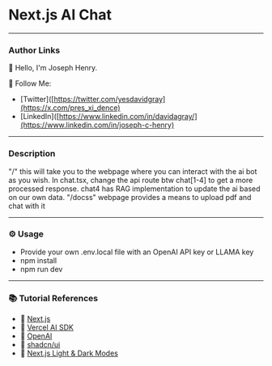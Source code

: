 # Next.js AI Chat
---

### Author Links

👋 Hello, I'm Joseph Henry.

🚀 Follow Me:

- [Twitter]([https://twitter.com/yesdavidgray](https://x.com/pres_xi_dence)
- [LinkedIn]([https://www.linkedin.com/in/davidagray/](https://www.linkedin.com/in/joseph-c-henry)

---

### Description
"/" this will take you to the webpage where you can interact with the ai bot as you wish. 
In chat.tsx, change the api route btw chat[1-4] to get a more processed response. chat4 has RAG implementation to update the ai based on our own data.
"/docss" webpage provides a means to upload pdf and chat with it

---

### ⚙ Usage

- Provide your own .env.local file with an OpenAI API key or LLAMA key
- npm install
- npm run dev

---

### 📚 Tutorial References

- 🔗 [Next.js](https://nextjs.org/)
- 🔗 [Vercel AI SDK](https://sdk.vercel.ai/docs)
- 🔗 [OpenAI](https://openai.com/)
- 🔗 [shadcn/ui](https://ui.shadcn.com/)
- 🔗 [Next.js Light & Dark Modes](https://www.davegray.codes/posts/light-dark-mode-nextjs-app-router-tailwind)
